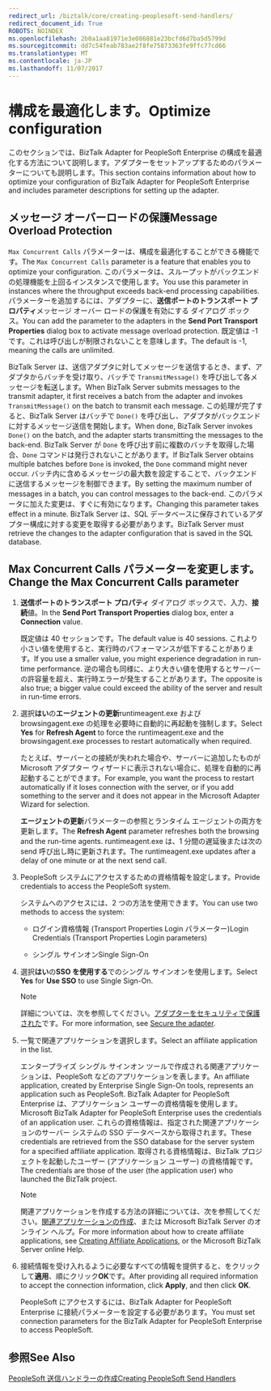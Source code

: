 ```yaml
---
redirect_url: /biztalk/core/creating-peoplesoft-send-handlers/
redirect_document_id: True
ROBOTS: NOINDEX
ms.openlocfilehash: 2b0a1aa81971e3e086881e23bcfd6d7ba5d5799d
ms.sourcegitcommit: dd7c54feab783ae2f8fe75873363fe9ffc77cd66
ms.translationtype: MT
ms.contentlocale: ja-JP
ms.lasthandoff: 11/07/2017
---
```

# <a name="optimize-configuration"></a><span data-ttu-id="6ebe9-101">構成を最適化します。</span><span class="sxs-lookup"><span data-stu-id="6ebe9-101">Optimize configuration</span></span>
<span data-ttu-id="6ebe9-102">このセクションでは、BizTalk Adapter for PeopleSoft Enterprise の構成を最適化する方法について説明します。アダプターをセットアップするためのパラメーターについても説明します。</span><span class="sxs-lookup"><span data-stu-id="6ebe9-102">This section contains information about how to optimize your configuration of BizTalk Adapter for PeopleSoft Enterprise and includes parameter descriptions for setting up the adapter.</span></span>  
  
## <a name="message-overload-protection"></a><span data-ttu-id="6ebe9-103">メッセージ オーバーロードの保護</span><span class="sxs-lookup"><span data-stu-id="6ebe9-103">Message Overload Protection</span></span>  
 <span data-ttu-id="6ebe9-104">`Max Concurrent Calls` パラメーターは、構成を最適化することができる機能です。</span><span class="sxs-lookup"><span data-stu-id="6ebe9-104">The `Max Concurrent Calls` parameter is a feature that enables you to optimize your configuration.</span></span> <span data-ttu-id="6ebe9-105">このパラメータは、スループットがバックエンドの処理機能を上回るインスタンスで使用します。</span><span class="sxs-lookup"><span data-stu-id="6ebe9-105">You use this parameter in instances where the throughput exceeds back-end processing capabilities.</span></span> <span data-ttu-id="6ebe9-106">パラメーターを追加するには、アダプターに、**送信ポートのトランスポート プロパティ**メッセージ オーバー ロードの保護を有効にする ダイアログ ボックス。</span><span class="sxs-lookup"><span data-stu-id="6ebe9-106">You can add the parameter to the adapters in the **Send Port Transport Properties** dialog box to activate message overload protection.</span></span> <span data-ttu-id="6ebe9-107">既定値は -1 です。これは呼び出しが制限されないことを意味します。</span><span class="sxs-lookup"><span data-stu-id="6ebe9-107">The default is -1, meaning the calls are unlimited.</span></span>  
  
 <span data-ttu-id="6ebe9-108">BizTalk Server は、送信アダプタに対してメッセージを送信するとき、まず、アダプタからバッチを受け取り、バッチで `TransmitMessage()` を呼び出して各メッセージを転送します。</span><span class="sxs-lookup"><span data-stu-id="6ebe9-108">When BizTalk Server submits messages to the transmit adapter, it first receives a batch from the adapter and invokes `TransmitMessage()` on the batch to transmit each message.</span></span> <span data-ttu-id="6ebe9-109">この処理が完了すると、BizTalk Server はバッチで `Done()` を呼び出し、アダプタがバックエンドに対するメッセージ送信を開始します。</span><span class="sxs-lookup"><span data-stu-id="6ebe9-109">When done, BizTalk Server invokes `Done()` on the batch, and the adapter starts transmitting the messages to the back-end.</span></span> <span data-ttu-id="6ebe9-110">BizTalk Server が `Done` を呼び出す前に複数のバッチを取得した場合、`Done` コマンドは発行されないことがあります。</span><span class="sxs-lookup"><span data-stu-id="6ebe9-110">If BizTalk Server obtains multiple batches before `Done` is invoked, the `Done` command might never occur.</span></span> <span data-ttu-id="6ebe9-111">バッチ内に含めるメッセージの最大数を設定することで、バックエンドに送信するメッセージを制御できます。</span><span class="sxs-lookup"><span data-stu-id="6ebe9-111">By setting the maximum number of messages in a batch, you can control messages to the back-end.</span></span> <span data-ttu-id="6ebe9-112">このパラメータに加えた変更は、すぐに有効になります。</span><span class="sxs-lookup"><span data-stu-id="6ebe9-112">Changing this parameter takes effect in a minute.</span></span> <span data-ttu-id="6ebe9-113">BizTalk Server は、SQL データベースに保存されているアダプター構成に対する変更を取得する必要があります。</span><span class="sxs-lookup"><span data-stu-id="6ebe9-113">BizTalk Server must retrieve the changes to the adapter configuration that is saved in the SQL database.</span></span>  
  
## <a name="change-the-max-concurrent-calls-parameter"></a><span data-ttu-id="6ebe9-114">Max Concurrent Calls パラメーターを変更します。</span><span class="sxs-lookup"><span data-stu-id="6ebe9-114">Change the Max Concurrent Calls parameter</span></span>  
  
1.  <span data-ttu-id="6ebe9-115">**送信ポートのトランスポート プロパティ** ダイアログ ボックスで、入力、**接続**値。</span><span class="sxs-lookup"><span data-stu-id="6ebe9-115">In the **Send Port Transport Properties** dialog box, enter a **Connection** value.</span></span>  
  
     <span data-ttu-id="6ebe9-116">既定値は 40 セッションです。</span><span class="sxs-lookup"><span data-stu-id="6ebe9-116">The default value is 40 sessions.</span></span> <span data-ttu-id="6ebe9-117">これより小さい値を使用すると、実行時のパフォーマンスが低下することがあります。</span><span class="sxs-lookup"><span data-stu-id="6ebe9-117">If you use a smaller value, you might experience degradation in run-time performance.</span></span> <span data-ttu-id="6ebe9-118">逆の場合も同様に、より大きい値を使用するとサーバーの許容量を超え、実行時エラーが発生することがあります。</span><span class="sxs-lookup"><span data-stu-id="6ebe9-118">The opposite is also true; a bigger value could exceed the ability of the server and result in run-time errors.</span></span>  
  
2.  <span data-ttu-id="6ebe9-119">選択**はい**の**エージェントの更新**runtimeagent.exe および browsingagent.exe の処理を必要時に自動的に再起動を強制します。</span><span class="sxs-lookup"><span data-stu-id="6ebe9-119">Select **Yes** for **Refresh Agent** to force the runtimeagent.exe and the browsingagent.exe processes to restart automatically when required.</span></span>  
  
     <span data-ttu-id="6ebe9-120">たとえば、サーバーとの接続が失われた場合や、サーバーに追加したものが Microsoft アダプター ウィザードに表示されない場合に、処理を自動的に再起動することができます。</span><span class="sxs-lookup"><span data-stu-id="6ebe9-120">For example, you want the process to restart automatically if it loses connection with the server, or if you add something to the server and it does not appear in the Microsoft Adapter Wizard for selection.</span></span>  
  
     <span data-ttu-id="6ebe9-121">**エージェントの更新**パラメーターの参照とランタイム エージェントの両方を更新します。</span><span class="sxs-lookup"><span data-stu-id="6ebe9-121">The **Refresh Agent** parameter refreshes both the browsing and the run-time agents.</span></span> <span data-ttu-id="6ebe9-122">runtimeagent.exe は、1 分間の遅延後または次の send 呼び出し時に更新されます。</span><span class="sxs-lookup"><span data-stu-id="6ebe9-122">The runtimeagent.exe updates after a delay of one minute or at the next send call.</span></span>  
  
3.  <span data-ttu-id="6ebe9-123">PeopleSoft システムにアクセスするための資格情報を設定します。</span><span class="sxs-lookup"><span data-stu-id="6ebe9-123">Provide credentials to access the PeopleSoft system.</span></span>  
  
     <span data-ttu-id="6ebe9-124">システムへのアクセスには、2 つの方法を使用できます。</span><span class="sxs-lookup"><span data-stu-id="6ebe9-124">You can use two methods to access the system:</span></span>  
  
    -   <span data-ttu-id="6ebe9-125">ログイン資格情報 (Transport Properties Login パラメーター)</span><span class="sxs-lookup"><span data-stu-id="6ebe9-125">Login Credentials (Transport Properties Login parameters)</span></span>  
  
    -   <span data-ttu-id="6ebe9-126">シングル サインオン</span><span class="sxs-lookup"><span data-stu-id="6ebe9-126">Single Sign-On</span></span>  
  
4.  <span data-ttu-id="6ebe9-127">選択**はい**の**SSO を使用する**でのシングル サインオンを使用します。</span><span class="sxs-lookup"><span data-stu-id="6ebe9-127">Select **Yes** for **Use SSO** to use Single Sign-On.</span></span>  
  
    > [!NOTE]
    >  <span data-ttu-id="6ebe9-128">詳細については、次を参照してください。[アダプターをセキュリティで保護された](../core/security-in-biztalk-adapter-for-peoplesoft-enterprise.md)です。</span><span class="sxs-lookup"><span data-stu-id="6ebe9-128">For more information, see [Secure the adapter](../core/security-in-biztalk-adapter-for-peoplesoft-enterprise.md).</span></span> 
  
5.  <span data-ttu-id="6ebe9-129">一覧で関連アプリケーションを選択します。</span><span class="sxs-lookup"><span data-stu-id="6ebe9-129">Select an affiliate application in the list.</span></span>  
  
     <span data-ttu-id="6ebe9-130">エンタープライズ シングル サインオン ツールで作成される関連アプリケーションは、PeopleSoft などのアプリケーションを表します。</span><span class="sxs-lookup"><span data-stu-id="6ebe9-130">An affiliate application, created by Enterprise Single Sign-On tools, represents an application such as PeopleSoft.</span></span> <span data-ttu-id="6ebe9-131">BizTalk Adapter for PeopleSoft Enterprise は、アプリケーション ユーザーの資格情報を使用します。</span><span class="sxs-lookup"><span data-stu-id="6ebe9-131">Microsoft BizTalk Adapter for PeopleSoft Enterprise uses the credentials of an application user.</span></span> <span data-ttu-id="6ebe9-132">これらの資格情報は、指定された関連アプリケーションのサーバー システムの SSO データベースから取得されます。</span><span class="sxs-lookup"><span data-stu-id="6ebe9-132">These credentials are retrieved from the SSO database for the server system for a specified affiliate application.</span></span> <span data-ttu-id="6ebe9-133">取得される資格情報は、BizTalk プロジェクトを起動したユーザー (アプリケーション ユーザー) の資格情報です。</span><span class="sxs-lookup"><span data-stu-id="6ebe9-133">The credentials are those of the user (the application user) who launched the BizTalk project.</span></span>  
  
    > [!NOTE]
    >  <span data-ttu-id="6ebe9-134">関連アプリケーションを作成する方法の詳細については、次を参照してください。[関連アプリケーションの作成](../core/creating-affiliate-applications2.md)、または Microsoft BizTalk Server のオンライン ヘルプ。</span><span class="sxs-lookup"><span data-stu-id="6ebe9-134">For more information about how to create affiliate applications, see [Creating Affiliate Applications](../core/creating-affiliate-applications2.md), or the Microsoft BizTalk Server online Help.</span></span>  
  
6.  <span data-ttu-id="6ebe9-135">接続情報を受け入れるように必要なすべての情報を提供すると、をクリックして**適用**、順にクリック**OK**です。</span><span class="sxs-lookup"><span data-stu-id="6ebe9-135">After providing all required information to accept the connection information, click **Apply**, and then click **OK**.</span></span>  
  
     <span data-ttu-id="6ebe9-136">PeopleSoft にアクセスするには、BizTalk Adapter for PeopleSoft Enterprise に接続パラメーターを設定する必要があります。</span><span class="sxs-lookup"><span data-stu-id="6ebe9-136">You must set connection parameters for the BizTalk Adapter for PeopleSoft Enterprise to access PeopleSoft.</span></span>  
  
## <a name="see-also"></a><span data-ttu-id="6ebe9-137">参照</span><span class="sxs-lookup"><span data-stu-id="6ebe9-137">See Also</span></span>  
 [<span data-ttu-id="6ebe9-138">PeopleSoft 送信ハンドラーの作成</span><span class="sxs-lookup"><span data-stu-id="6ebe9-138">Creating PeopleSoft Send Handlers</span></span>](../core/creating-peoplesoft-send-handlers.md)